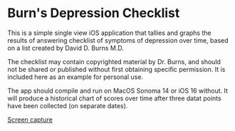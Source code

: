 #  Burn's Depression Checklist

This is a simple single view iOS application that tallies and graphs the results of answering checklist of symptoms of depression over time, based on a list created by David D. Burns M.D.

The checklist may contain copyrighted material by Dr. Burns, and should not be shared or published without first obtaining specific permission.  It is included here as an example for personal use.

The app should compile and run on MacOS Sonoma 14 or iOS 16 without.  It will produce a historical chart of scores over time after three datat points have been collected (on separate dates).

[Screen capture](Screenshot.png)
